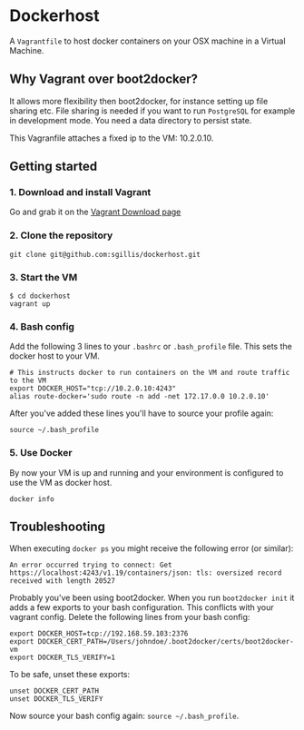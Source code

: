 # Dockerhost

A `Vagrantfile` to host docker containers on your OSX machine in a Virtual Machine. 

## Why Vagrant over boot2docker?

It allows more flexibility then boot2docker, for instance setting up file sharing etc. File sharing is needed if you
want to run `PostgreSQL` for example in development mode. You need a data directory to persist state. 

This Vagranfile attaches a fixed ip to the VM: 10.2.0.10.

## Getting started

### 1. Download and install Vagrant

Go and grab it on the [Vagrant Download page](https://www.vagrantup.com/downloads.html)

### 2. Clone the repository

```
git clone git@github.com:sgillis/dockerhost.git
```

### 3. Start the VM

```
$ cd dockerhost
vagrant up
```

### 4. Bash config

Add the following 3 lines to your `.bashrc` or `.bash_profile` file. This sets the docker host to your VM.

```
# This instructs docker to run containers on the VM and route traffic to the VM
export DOCKER_HOST="tcp://10.2.0.10:4243"
alias route-docker='sudo route -n add -net 172.17.0.0 10.2.0.10'
```

After you've added these lines you'll have to source your profile again:
```
source ~/.bash_profile
```

### 5. Use Docker

By now your VM is up and running and your environment is configured to use the VM as docker host.

```
docker info
```

## Troubleshooting
When executing `docker ps` you might receive the following error (or similar):

```
An error occurred trying to connect: Get https://localhost:4243/v1.19/containers/json: tls: oversized record received with length 20527
```

Probably you've been using boot2docker. When you run `boot2docker init` it adds a few exports to your bash 
configuration. This conflicts with your vagrant config. Delete the following lines from your bash config:

```
export DOCKER_HOST=tcp://192.168.59.103:2376
export DOCKER_CERT_PATH=/Users/johndoe/.boot2docker/certs/boot2docker-vm
export DOCKER_TLS_VERIFY=1
```

To be safe, unset these exports:
```
unset DOCKER_CERT_PATH
unset DOCKER_TLS_VERIFY
```

Now source your bash config again: `source ~/.bash_profile`.
